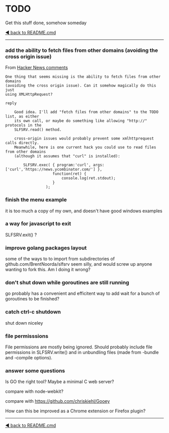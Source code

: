 # TODO

Get this stuff done, somehow someday

[&#x25C0; back to README.cmd](../README.md)

------------------------------------------------------------

### add the ability to fetch files from other domains (avoiding the cross origin issue)

From [Hacker News comments](https://news.ycombinator.com/item?id=8424418)

    One thing that seems missing is the ability to fetch files from other domains
    (avoiding the cross origin issue). Can it somehow magically do this just
    using XMLHttpRequest?

    reply

        Good idea. I'll add "fetch files from other domains" to the TODO list, as either
        its own call, or maybe do something like allowing "http://" protocols in the
        SLFSRV.read() method.

        cross-origin issues would probably prevent some xmlhttprequest calls directly.
        Meanwhile, here is one current hack you could use to read files from other domains
        (although it assumes that "curl" is installed):

            SLFSRV.exec( { program:'curl', args:['curl','https://news.ycombinator.com/'] },
                         function(ret) {
                             console.log(ret.stdout);
                         }
                      );

### finish the menu example

it is too much a copy of my own, and doesn't have good windows examples

### a way for javascript to exit

SLFSRV.exit() ?

### improve golang packages layout

some of the ways to to import from subdirectories of github.com/BrentNoorda/slfsrv seem
silly, and would screw up anyone wanting to fork this. Am I doing it wrong?

### don't shut down while goroutines are still running

go probably has a convenient and efficitent way to add wait for a bunch of goroutines to be finished?

### catch ctrl-c shutdown

shut down niceley

### file permisssions

File permissions are mostly being ignored. Should probably include file permissions in
SLFSRV.write() and in unbundling files (made from -bundle and -compile options).

### answer some questions

Is GO the right tool? Maybe a minimal C web server?

compare with node-webkit?

compare with https://github.com/chriskiehl/Gooey

How can this be improved as a Chrome extension or Firefox plugin?

------------------------------------------------------------------------------

[&#x25C0; back to README.cmd](../README.md)
